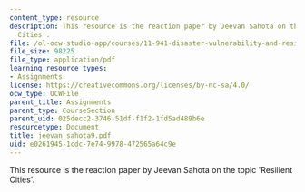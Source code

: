 ```yaml
---
content_type: resource
description: This resource is the reaction paper by Jeevan Sahota on the topic 'Resilient
  Cities'.
file: /ol-ocw-studio-app/courses/11-941-disaster-vulnerability-and-resilience-spring-2005/e02619451cdc7e749978472565a64c9e_jeevan_sahota9.pdf
file_size: 98225
file_type: application/pdf
learning_resource_types:
- Assignments
license: https://creativecommons.org/licenses/by-nc-sa/4.0/
ocw_type: OCWFile
parent_title: Assignments
parent_type: CourseSection
parent_uid: 025decc2-3746-51df-f1f2-1fd5ad489b6e
resourcetype: Document
title: jeevan_sahota9.pdf
uid: e0261945-1cdc-7e74-9978-472565a64c9e
---
```

This resource is the reaction paper by Jeevan Sahota on the topic 'Resilient Cities'.